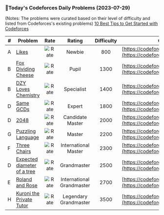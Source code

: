 ### 🌟Today's Codeforces Daily Problems (2023-07-29)
(Notes: The problems were curated based on their level of difficulty and listed from Codeforces's existing problems)
[10 Best Tips to Get Started with Codeforces](https://github.com/ika9810/Codeforces-Daily-Problems/blob/main/10%20Best%20Tips%20to%20Get%20Started%20with%20Codeforces.md)

| # | Problem | Rate| Rating | Difficulty | Contest |
|---| ----- | :--------: | :----------: | :----------: | ---------- |
|A|[Likes](https://codeforces.com/contest/1802/problem/A)|![Rate](https://img.shields.io/badge/Newbie-800-lightgrey)|Newbie|800|[https://codeforces.com/contest/1802](https://codeforces.com/contest/1802)|
|B|[Fox Dividing Cheese](https://codeforces.com/contest/371/problem/B)|![Rate](https://img.shields.io/badge/Pupil-1300-brightgreen)|Pupil|1300|[https://codeforces.com/contest/371](https://codeforces.com/contest/371)|
|B|[DZY Loves Chemistry](https://codeforces.com/contest/445/problem/B)|![Rate](https://img.shields.io/badge/Specialist-1400-9cf)|Specialist|1400|[https://codeforces.com/contest/445](https://codeforces.com/contest/445)|
|D|[Same GCDs](https://codeforces.com/contest/1295/problem/D)|![Rate](https://img.shields.io/badge/Expert-1800-blue)|Expert|1800|[https://codeforces.com/contest/1295](https://codeforces.com/contest/1295)|
|D|[2048](https://codeforces.com/contest/413/problem/D)|![Rate](https://img.shields.io/badge/Candidate%20Master-2000-blueviolet)|Candidate Master|2000|[https://codeforces.com/contest/413](https://codeforces.com/contest/413)|
|G|[Puzzling Language](https://codeforces.com/contest/952/problem/G)|![Rate](https://img.shields.io/badge/Master-2200-orange)|Master|2200|[https://codeforces.com/contest/952](https://codeforces.com/contest/952)|
|F|[Three Chairs](https://codeforces.com/contest/1780/problem/F)|![Rate](https://img.shields.io/badge/International%20Master-2300-orange)|International Master|2300|[https://codeforces.com/contest/1780](https://codeforces.com/contest/1780)|
|D|[Expected diameter of a tree](https://codeforces.com/contest/804/problem/D)|![Rate](https://img.shields.io/badge/Grandmaster-2500-red)|Grandmaster|2500|[https://codeforces.com/contest/804](https://codeforces.com/contest/804)|
|E|[Roland and Rose](https://codeforces.com/contest/460/problem/E)|![Rate](https://img.shields.io/badge/International%20Grandmaster-2700-red)|International Grandmaster|2700|[https://codeforces.com/contest/460](https://codeforces.com/contest/460)|
|H|[Kuroni the Private Tutor](https://codeforces.com/contest/1305/problem/H)|![Rate](https://img.shields.io/badge/Legendary%20Grandmaster-3500-red)|Legendary Grandmaster|3500|[https://codeforces.com/contest/1305](https://codeforces.com/contest/1305)|
